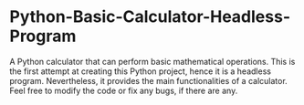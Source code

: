 # Python-Basic-Calculator-Headless-Program

A Python calculator that can perform basic mathematical operations. This is the first attempt at creating this Python project, hence it is a headless program.
Nevertheless, it provides the main functionalities of a calculator.
Feel free to modify the code or fix any bugs, if there are any.
